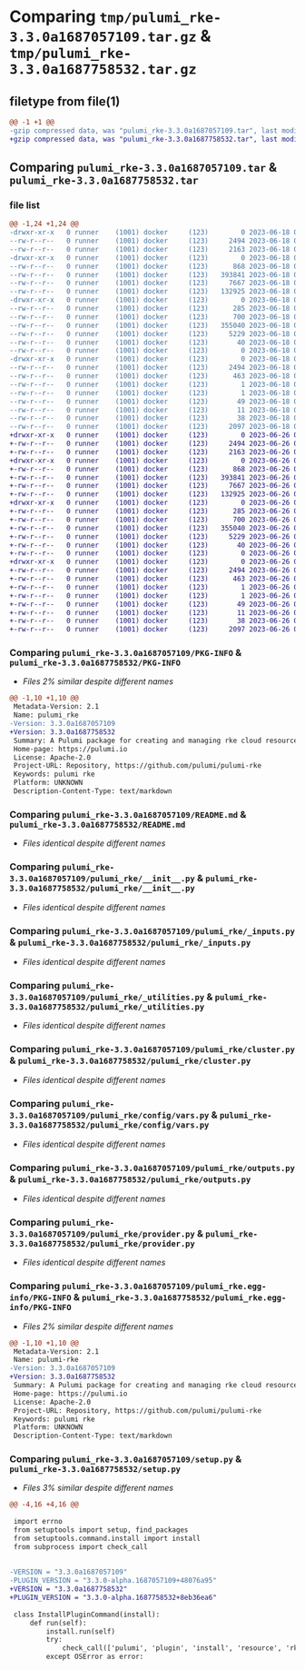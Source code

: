 # Comparing `tmp/pulumi_rke-3.3.0a1687057109.tar.gz` & `tmp/pulumi_rke-3.3.0a1687758532.tar.gz`

## filetype from file(1)

```diff
@@ -1 +1 @@
-gzip compressed data, was "pulumi_rke-3.3.0a1687057109.tar", last modified: Sun Jun 18 03:03:45 2023, max compression
+gzip compressed data, was "pulumi_rke-3.3.0a1687758532.tar", last modified: Mon Jun 26 05:53:42 2023, max compression
```

## Comparing `pulumi_rke-3.3.0a1687057109.tar` & `pulumi_rke-3.3.0a1687758532.tar`

### file list

```diff
@@ -1,24 +1,24 @@
-drwxr-xr-x   0 runner    (1001) docker     (123)        0 2023-06-18 03:03:45.537753 pulumi_rke-3.3.0a1687057109/
--rw-r--r--   0 runner    (1001) docker     (123)     2494 2023-06-18 03:03:45.537753 pulumi_rke-3.3.0a1687057109/PKG-INFO
--rw-r--r--   0 runner    (1001) docker     (123)     2163 2023-06-18 03:03:45.000000 pulumi_rke-3.3.0a1687057109/README.md
-drwxr-xr-x   0 runner    (1001) docker     (123)        0 2023-06-18 03:03:45.533753 pulumi_rke-3.3.0a1687057109/pulumi_rke/
--rw-r--r--   0 runner    (1001) docker     (123)      868 2023-06-18 03:03:45.000000 pulumi_rke-3.3.0a1687057109/pulumi_rke/__init__.py
--rw-r--r--   0 runner    (1001) docker     (123)   393841 2023-06-18 03:03:45.000000 pulumi_rke-3.3.0a1687057109/pulumi_rke/_inputs.py
--rw-r--r--   0 runner    (1001) docker     (123)     7667 2023-06-18 03:03:45.000000 pulumi_rke-3.3.0a1687057109/pulumi_rke/_utilities.py
--rw-r--r--   0 runner    (1001) docker     (123)   132925 2023-06-18 03:03:45.000000 pulumi_rke-3.3.0a1687057109/pulumi_rke/cluster.py
-drwxr-xr-x   0 runner    (1001) docker     (123)        0 2023-06-18 03:03:45.537753 pulumi_rke-3.3.0a1687057109/pulumi_rke/config/
--rw-r--r--   0 runner    (1001) docker     (123)      285 2023-06-18 03:03:45.000000 pulumi_rke-3.3.0a1687057109/pulumi_rke/config/__init__.py
--rw-r--r--   0 runner    (1001) docker     (123)      700 2023-06-18 03:03:45.000000 pulumi_rke-3.3.0a1687057109/pulumi_rke/config/vars.py
--rw-r--r--   0 runner    (1001) docker     (123)   355040 2023-06-18 03:03:45.000000 pulumi_rke-3.3.0a1687057109/pulumi_rke/outputs.py
--rw-r--r--   0 runner    (1001) docker     (123)     5229 2023-06-18 03:03:45.000000 pulumi_rke-3.3.0a1687057109/pulumi_rke/provider.py
--rw-r--r--   0 runner    (1001) docker     (123)       40 2023-06-18 03:03:45.000000 pulumi_rke-3.3.0a1687057109/pulumi_rke/pulumi-plugin.json
--rw-r--r--   0 runner    (1001) docker     (123)        0 2023-06-18 03:03:45.000000 pulumi_rke-3.3.0a1687057109/pulumi_rke/py.typed
-drwxr-xr-x   0 runner    (1001) docker     (123)        0 2023-06-18 03:03:45.537753 pulumi_rke-3.3.0a1687057109/pulumi_rke.egg-info/
--rw-r--r--   0 runner    (1001) docker     (123)     2494 2023-06-18 03:03:45.000000 pulumi_rke-3.3.0a1687057109/pulumi_rke.egg-info/PKG-INFO
--rw-r--r--   0 runner    (1001) docker     (123)      463 2023-06-18 03:03:45.000000 pulumi_rke-3.3.0a1687057109/pulumi_rke.egg-info/SOURCES.txt
--rw-r--r--   0 runner    (1001) docker     (123)        1 2023-06-18 03:03:45.000000 pulumi_rke-3.3.0a1687057109/pulumi_rke.egg-info/dependency_links.txt
--rw-r--r--   0 runner    (1001) docker     (123)        1 2023-06-18 03:03:45.000000 pulumi_rke-3.3.0a1687057109/pulumi_rke.egg-info/not-zip-safe
--rw-r--r--   0 runner    (1001) docker     (123)       49 2023-06-18 03:03:45.000000 pulumi_rke-3.3.0a1687057109/pulumi_rke.egg-info/requires.txt
--rw-r--r--   0 runner    (1001) docker     (123)       11 2023-06-18 03:03:45.000000 pulumi_rke-3.3.0a1687057109/pulumi_rke.egg-info/top_level.txt
--rw-r--r--   0 runner    (1001) docker     (123)       38 2023-06-18 03:03:45.537753 pulumi_rke-3.3.0a1687057109/setup.cfg
--rw-r--r--   0 runner    (1001) docker     (123)     2097 2023-06-18 03:03:45.000000 pulumi_rke-3.3.0a1687057109/setup.py
+drwxr-xr-x   0 runner    (1001) docker     (123)        0 2023-06-26 05:53:42.818241 pulumi_rke-3.3.0a1687758532/
+-rw-r--r--   0 runner    (1001) docker     (123)     2494 2023-06-26 05:53:42.818241 pulumi_rke-3.3.0a1687758532/PKG-INFO
+-rw-r--r--   0 runner    (1001) docker     (123)     2163 2023-06-26 05:53:42.000000 pulumi_rke-3.3.0a1687758532/README.md
+drwxr-xr-x   0 runner    (1001) docker     (123)        0 2023-06-26 05:53:42.818241 pulumi_rke-3.3.0a1687758532/pulumi_rke/
+-rw-r--r--   0 runner    (1001) docker     (123)      868 2023-06-26 05:53:42.000000 pulumi_rke-3.3.0a1687758532/pulumi_rke/__init__.py
+-rw-r--r--   0 runner    (1001) docker     (123)   393841 2023-06-26 05:53:42.000000 pulumi_rke-3.3.0a1687758532/pulumi_rke/_inputs.py
+-rw-r--r--   0 runner    (1001) docker     (123)     7667 2023-06-26 05:53:42.000000 pulumi_rke-3.3.0a1687758532/pulumi_rke/_utilities.py
+-rw-r--r--   0 runner    (1001) docker     (123)   132925 2023-06-26 05:53:42.000000 pulumi_rke-3.3.0a1687758532/pulumi_rke/cluster.py
+drwxr-xr-x   0 runner    (1001) docker     (123)        0 2023-06-26 05:53:42.818241 pulumi_rke-3.3.0a1687758532/pulumi_rke/config/
+-rw-r--r--   0 runner    (1001) docker     (123)      285 2023-06-26 05:53:42.000000 pulumi_rke-3.3.0a1687758532/pulumi_rke/config/__init__.py
+-rw-r--r--   0 runner    (1001) docker     (123)      700 2023-06-26 05:53:42.000000 pulumi_rke-3.3.0a1687758532/pulumi_rke/config/vars.py
+-rw-r--r--   0 runner    (1001) docker     (123)   355040 2023-06-26 05:53:42.000000 pulumi_rke-3.3.0a1687758532/pulumi_rke/outputs.py
+-rw-r--r--   0 runner    (1001) docker     (123)     5229 2023-06-26 05:53:42.000000 pulumi_rke-3.3.0a1687758532/pulumi_rke/provider.py
+-rw-r--r--   0 runner    (1001) docker     (123)       40 2023-06-26 05:53:42.000000 pulumi_rke-3.3.0a1687758532/pulumi_rke/pulumi-plugin.json
+-rw-r--r--   0 runner    (1001) docker     (123)        0 2023-06-26 05:53:42.000000 pulumi_rke-3.3.0a1687758532/pulumi_rke/py.typed
+drwxr-xr-x   0 runner    (1001) docker     (123)        0 2023-06-26 05:53:42.818241 pulumi_rke-3.3.0a1687758532/pulumi_rke.egg-info/
+-rw-r--r--   0 runner    (1001) docker     (123)     2494 2023-06-26 05:53:42.000000 pulumi_rke-3.3.0a1687758532/pulumi_rke.egg-info/PKG-INFO
+-rw-r--r--   0 runner    (1001) docker     (123)      463 2023-06-26 05:53:42.000000 pulumi_rke-3.3.0a1687758532/pulumi_rke.egg-info/SOURCES.txt
+-rw-r--r--   0 runner    (1001) docker     (123)        1 2023-06-26 05:53:42.000000 pulumi_rke-3.3.0a1687758532/pulumi_rke.egg-info/dependency_links.txt
+-rw-r--r--   0 runner    (1001) docker     (123)        1 2023-06-26 05:53:42.000000 pulumi_rke-3.3.0a1687758532/pulumi_rke.egg-info/not-zip-safe
+-rw-r--r--   0 runner    (1001) docker     (123)       49 2023-06-26 05:53:42.000000 pulumi_rke-3.3.0a1687758532/pulumi_rke.egg-info/requires.txt
+-rw-r--r--   0 runner    (1001) docker     (123)       11 2023-06-26 05:53:42.000000 pulumi_rke-3.3.0a1687758532/pulumi_rke.egg-info/top_level.txt
+-rw-r--r--   0 runner    (1001) docker     (123)       38 2023-06-26 05:53:42.818241 pulumi_rke-3.3.0a1687758532/setup.cfg
+-rw-r--r--   0 runner    (1001) docker     (123)     2097 2023-06-26 05:53:42.000000 pulumi_rke-3.3.0a1687758532/setup.py
```

### Comparing `pulumi_rke-3.3.0a1687057109/PKG-INFO` & `pulumi_rke-3.3.0a1687758532/PKG-INFO`

 * *Files 2% similar despite different names*

```diff
@@ -1,10 +1,10 @@
 Metadata-Version: 2.1
 Name: pulumi_rke
-Version: 3.3.0a1687057109
+Version: 3.3.0a1687758532
 Summary: A Pulumi package for creating and managing rke cloud resources.
 Home-page: https://pulumi.io
 License: Apache-2.0
 Project-URL: Repository, https://github.com/pulumi/pulumi-rke
 Keywords: pulumi rke
 Platform: UNKNOWN
 Description-Content-Type: text/markdown
```

### Comparing `pulumi_rke-3.3.0a1687057109/README.md` & `pulumi_rke-3.3.0a1687758532/README.md`

 * *Files identical despite different names*

### Comparing `pulumi_rke-3.3.0a1687057109/pulumi_rke/__init__.py` & `pulumi_rke-3.3.0a1687758532/pulumi_rke/__init__.py`

 * *Files identical despite different names*

### Comparing `pulumi_rke-3.3.0a1687057109/pulumi_rke/_inputs.py` & `pulumi_rke-3.3.0a1687758532/pulumi_rke/_inputs.py`

 * *Files identical despite different names*

### Comparing `pulumi_rke-3.3.0a1687057109/pulumi_rke/_utilities.py` & `pulumi_rke-3.3.0a1687758532/pulumi_rke/_utilities.py`

 * *Files identical despite different names*

### Comparing `pulumi_rke-3.3.0a1687057109/pulumi_rke/cluster.py` & `pulumi_rke-3.3.0a1687758532/pulumi_rke/cluster.py`

 * *Files identical despite different names*

### Comparing `pulumi_rke-3.3.0a1687057109/pulumi_rke/config/vars.py` & `pulumi_rke-3.3.0a1687758532/pulumi_rke/config/vars.py`

 * *Files identical despite different names*

### Comparing `pulumi_rke-3.3.0a1687057109/pulumi_rke/outputs.py` & `pulumi_rke-3.3.0a1687758532/pulumi_rke/outputs.py`

 * *Files identical despite different names*

### Comparing `pulumi_rke-3.3.0a1687057109/pulumi_rke/provider.py` & `pulumi_rke-3.3.0a1687758532/pulumi_rke/provider.py`

 * *Files identical despite different names*

### Comparing `pulumi_rke-3.3.0a1687057109/pulumi_rke.egg-info/PKG-INFO` & `pulumi_rke-3.3.0a1687758532/pulumi_rke.egg-info/PKG-INFO`

 * *Files 2% similar despite different names*

```diff
@@ -1,10 +1,10 @@
 Metadata-Version: 2.1
 Name: pulumi-rke
-Version: 3.3.0a1687057109
+Version: 3.3.0a1687758532
 Summary: A Pulumi package for creating and managing rke cloud resources.
 Home-page: https://pulumi.io
 License: Apache-2.0
 Project-URL: Repository, https://github.com/pulumi/pulumi-rke
 Keywords: pulumi rke
 Platform: UNKNOWN
 Description-Content-Type: text/markdown
```

### Comparing `pulumi_rke-3.3.0a1687057109/setup.py` & `pulumi_rke-3.3.0a1687758532/setup.py`

 * *Files 3% similar despite different names*

```diff
@@ -4,16 +4,16 @@
 
 import errno
 from setuptools import setup, find_packages
 from setuptools.command.install import install
 from subprocess import check_call
 
 
-VERSION = "3.3.0a1687057109"
-PLUGIN_VERSION = "3.3.0-alpha.1687057109+48076a95"
+VERSION = "3.3.0a1687758532"
+PLUGIN_VERSION = "3.3.0-alpha.1687758532+8eb36ea6"
 
 class InstallPluginCommand(install):
     def run(self):
         install.run(self)
         try:
             check_call(['pulumi', 'plugin', 'install', 'resource', 'rke', PLUGIN_VERSION])
         except OSError as error:
```

